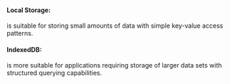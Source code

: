 #### Local Storage:
is suitable for storing small amounts of data with simple key-value access patterns.

#### IndexedDB:
is more suitable for applications requiring storage of larger data sets with structured querying capabilities.
